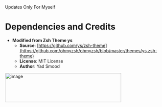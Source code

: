 
Updates Only For Myself

# Dependencies and Credits
- **Modified from Zsh Theme ys**
  - **Source**: [https://github.com/ys/zsh-theme](https://github.com/ohmyzsh/ohmyzsh/blob/master/themes/ys.zsh-theme)
  - **License**: MIT License
  - **Author**: Yad Smood
  
<img width="379" height="95" alt="image" src="https://github.com/user-attachments/assets/12d7b3f2-1bf7-488b-b4cc-07d92f0f41a2" />
